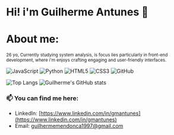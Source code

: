 # Hi! i'm Guilherme Antunes 👋 
 
# About me:

 <small>  26 yo, Currently studying system analysis, is focus lies particularly in front-end development, where i'm enjoys crafting engaging and user-friendly interfaces.</small>

![JavaScript](https://img.shields.io/badge/-JavaScript-black?style=flat-square&logo=javascript)
![Python](https://img.shields.io/badge/-Python-black?style=flat-square&logo=python)
![HTML5](https://img.shields.io/badge/-HTML5-black?style=flat-square&logo=html5)
![CSS3](https://img.shields.io/badge/-CSS3-black?style=flat-square&logo=css3)
![GitHub](https://img.shields.io/badge/-GitHub-black?style=flat-square&logo=github)



![Top Langs](https://github-readme-stats.vercel.app/api/top-langs/?username=gantuunes&layout=compact&theme=radical)
![Guilherme's GitHub stats](https://github-readme-stats.vercel.app/api?username=gantuunes&show_icons=true&theme=radical)


### 📫 You can find me here:

- LinkedIn: [https://www.linkedin.com/in/gmantunes](https://www.linkedin.com/in/gmantunes)
- Email: guilhermemendonca1997@gmail.com
